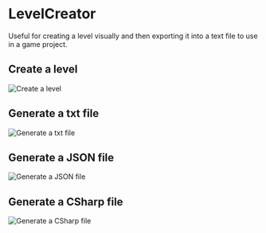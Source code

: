 # LevelCreator
Useful for creating a level visually and then exporting it into a text file to use in a game project.

## Create a level
![Create a level](https://user-images.githubusercontent.com/18319764/99870740-77880a80-2ba3-11eb-9439-46289ca84171.PNG)

## Generate a txt file
![Generate a txt file](https://user-images.githubusercontent.com/18319764/99870742-79ea6480-2ba3-11eb-9198-ece40eeeb8d4.PNG)

## Generate a JSON file
![Generate a JSON file](https://user-images.githubusercontent.com/18319764/99870744-7c4cbe80-2ba3-11eb-9719-3540de33342e.PNG)

## Generate a CSharp file
![Generate a CSharp file](https://user-images.githubusercontent.com/18319764/99870747-7e168200-2ba3-11eb-897c-e5ae1af03ace.PNG)
